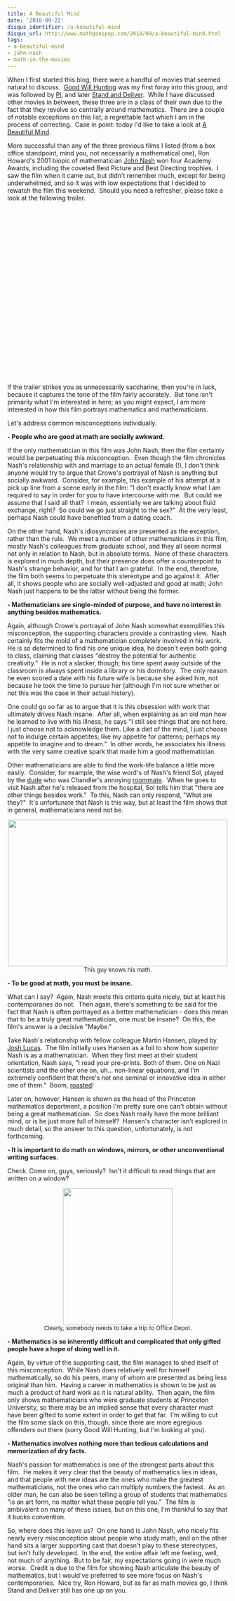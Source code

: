 ```yaml
---
title: A Beautiful Mind
date: '2010-09-22'
disqus_identifier: /a-beautiful-mind
disqus_url: http://www.mathgoespop.com/2010/09/a-beautiful-mind.html
tags:
- a-beautiful-mind
- john-nash
- math-in-the-movies
---
```

When I first started this blog, there were a handful of movies that seemed natural to discuss.  <a href="http://www.mathgoespop.com/2008/08/math-in-the-movies-good-will-hunting.html">Good Will Hunting</a> was my first foray into this group, and was followed by <a href="http://www.mathgoespop.com/2008/12/math-in-the-movies-pi.html">Pi</a>, and later <a href="http://www.mathgoespop.com/2009/03/math-in-the-movies-stand-and-deliver.html">Stand and Deliver</a>.  While I have discussed other movies in between, these three are in a class of their own due to the fact that they revolve so centrally around mathematics.  There are a couple of notable exceptions on this list, a regrettable fact which I am in the process of correcting.  Case in point: today I'd like to take a look at <a href="http://en.wikipedia.org/wiki/A_Beautiful_Mind_%28film%29">A Beautiful Mind</a>.

<p>More successful than any of the three previous films I listed (from a box office standpoint, mind you, not necessarily a mathematical one), Ron Howard's 2001 biopic of mathematician <a href="http://en.wikipedia.org/wiki/John_Forbes_Nash,_Jr.">John Nash</a> won four Academy Awards, including the coveted Best Picture and Best Directing trophies.  I saw the film when it came out, but didn't remember much, except for being underwhelmed, and so it was with low expectations that I decided to rewatch the film this weekend.  Should you need a refresher, please take a look at the following trailer.</p>
<p style="text-align: center;"><object classid="clsid:d27cdb6e-ae6d-11cf-96b8-444553540000" width="480" height="385" codebase="http://download.macromedia.com/pub/shockwave/cabs/flash/swflash.cab#version=6,0,40,0"><param name="allowFullScreen" value="true" /><param name="allowscriptaccess" value="always" /><param name="src" value="http://www.youtube.com/v/aS_d0Ayjw4o?fs=1&amp;hl=en_US" /><param name="allowfullscreen" value="true" /><embed type="application/x-shockwave-flash" width="480" height="385" src="http://www.youtube.com/v/aS_d0Ayjw4o?fs=1&amp;hl=en_US" allowscriptaccess="always" allowfullscreen="true"> </embed></object>

<p>If the trailer strikes you as unnecessarily saccharine, then you're in luck, because it captures the tone of the film fairly accurately.  But tone isn't primarily what I'm interested in here; as you might expect, I am more interested in how this film portrays mathematics and mathematicians.</p>
<p>Let's address common misconceptions individually.</p>
<p><strong>- People who are good at math are socially awkward.</strong></p>
<p>If the only mathematician in this film was John Nash, then the film certainly would be perpetuating this misconception.  Even though the film chronicles Nash's relationship with and marriage to an actual female (!), I don't think anyone would try to argue that Crowe's portrayal of Nash is anything but socially awkward.  Consider, for example, this example of his attempt at a pick up line from a scene early in the film: "I don't exactly know what I am required to say in order for you to have  intercourse with me.  But could we assume that I said all that?  I mean,  essentially we are talking about fluid exchange, right?  So could we go  just straight to the sex?"  At the very least, perhaps Nash could have benefited from a dating coach.</p>
<p>On the other hand, Nash's idiosyncrasies are presented as the exception, rather than the rule.  We meet a number of other mathematicians in this film, mostly Nash's colleagues from graduate school, and they all seem normal not only in relation to Nash, but in absolute terms.  None of these characters is explored in much depth, but their presence does offer a counterpoint to Nash's strange behavior, and for that I am grateful.  In the end, therefore, the film both seems to perpetuate this stereotype and go against it.  After all, it shows people who are socially well-adjusted and good at math; John Nash just happens to be the latter without being the former.</p>
<p><strong>- Mathematicians are single-minded of purpose, and have no interest in anything besides mathematics.</strong></p>
<p>Again, although Crowe's portrayal of John Nash somewhat exemplifies this misconception, the supporting characters provide a contrasting view.  Nash certainly fits the mold of a mathematician completely involved in his work.  He is so determined to find his one unique idea, he doesn't even both going to class, claiming that classes "destroy the potential for authentic creativity."  He is not a slacker, though; his time spent away outside of the classroom is always spent inside a library or his dormitory.  The only reason he even scored a date with his future wife is because she asked him, not because he took the time to pursue her (although I'm not sure whether or not this was the case in their actual history).</p>
<p>One could go so far as to argue that it is this obsession with work that ultimately drives Nash insane.  After all, when explaining as an old man how he learned to live with his illness, he says "I still see things that are not here. I just choose not to acknowledge  them. Like a diet of the mind, I just choose not to indulge certain  appetites; like my appetite for patterns; perhaps my appetite to imagine  and to dream."  In other words, he associates his illness with the very same creative spark that made him a good mathematician.</p>
<p>Other mathematicians are able to find the work-life balance a little more easily.  Consider, for example, the wise word's of Nash's friend Sol, played by the <a href="http://www.imdb.com/name/nm0004965/">dude</a> who was Chandler's annoying <a href="http://friends.wikia.com/wiki/Eddie_Menuek">roommate</a>.  When he goes to visit Nash after he's released from the hospital, Sol tells him that "there are other things besides work."  To this, Nash can only respond, "What are they?"  It's unfortunate that Nash is this way, but at least the film shows that in general, mathematicians need not be.</p>
<p style="text-align:center;font-size:small;"><a href="http://images4.wikia.nocookie.net/__cb20081108064839/friends/images/a/a7/EddieMenuek.jpg"><img src="http://images4.wikia.nocookie.net/__cb20081108064839/friends/images/a/a7/EddieMenuek.jpg" alt="" width="500" height="333" /></a><br>This guy knows his math.</p>
<p><strong>- To be good at math, you must be insane.</strong></p>
<p>What can I say?  Again, Nash meets this criteria quite nicely, but at least his contemporaries do not.  Then again, there's something to be said for the fact that Nash is often portrayed as a better mathematician - does this mean that to be a truly great mathematician, one must be insane?  On this, the film's answer is a decisive "Maybe."</p>
<p>Take Nash's relationship with fellow colleague Martin Hansen, played by <a href="http://www.imdb.com/name/nm0524197/">Josh Lucas</a>.  The film initially uses Hansen as a foil to show how superior Nash is as a mathematician.  When they first meet at their student orientation, Nash says, "I read your pre-prints. Both of them. One on Nazi scientists and the  other one on, uh... non-linear equations, and I'm extremely confident  that there's not one seminal or innovative idea in either one of them."  Boom, <a href="http://www.urbandictionary.com/define.php?term=Boom%20Roasted">roasted</a>!</p>
<p>Later on, however, Hansen is shown as the head of the Princeton mathematics department, a position I'm pretty sure one can't obtain without being a great mathematician.  So does Nash really have the more brilliant mind, or is he just more full of himself?  Hansen's character isn't explored in much detail, so the answer to this question, unfortunately, is not forthcoming.</p>
<p><strong>- It is important to do math on windows, mirrors, or other unconventional writing surfaces.</strong></p>
<p>Check.<strong> </strong>Come on, guys, seriously?  Isn't it difficult to read things that are written on a window?</p>
<p style="text-align:center;font-size:small;"><a href="http://www.mathgoespop.com/images/2010/09/bmwindow.jpg"><img class="size-full wp-image-843" title="bmwindow" src="http://www.mathgoespop.com/images/2010/09/bmwindow.jpg" alt="" width="250" height="310" /></a><br>Clearly, somebody needs to take a trip to Office Depot.</p>
<p><strong>- Mathematics is so inherently difficult and complicated that only gifted people have a hope of doing well in it.</strong></p>
<p>Again, by virtue of the supporting cast, the film manages to shed itself of this misconception.  While Nash does relatively well for himself mathematically, so do his peers, many of whom are presented as being less original than him.  Having a career in mathematics is shown to be just as much a product of hard work as it is natural ability.  Then again, the film only shows mathematicians who were graduate students at Princeton University, so there may be an implied sense that every character must have been gifted to some extent in order to get that far.  I'm willing to cut the film some slack on this, though, since there are more egregious offenders out there (sorry Good Will Hunting, but I'm looking at you).</p>
<p><strong>- Mathematics involves nothing more than tedious calculations and memorization of dry facts.</strong></p>
<p>Nash's passion for mathematics is one of the strongest parts about this film.  He makes it very clear that the beauty of mathematics lies in ideas, and that people with new ideas are the ones who make the greatest mathematicians, not the ones who can multiply numbers the fastest.  As an older man, he can also be seen telling a group of students that mathematics "is an art form, no matter what these people tell you."  The film is ambivalent on many of these issues, but on this one, I'm thankful to say that it bucks convention.</p>
<p>So, where does this leave us?  On one hand is John Nash, who nicely fits nearly every misconception about people who study math, and on the other hand sits a larger supporting cast that doesn't play to these stereotypes, but isn't fully developed.  In the end, the entire affair left me feeling, well, not much of anything.  But to be fair, my expectations going in were much worse.  Credit is due to the film for showing Nash articulate the beauty of mathematics, but I would've preferred to see more focus on Nash's contemporaries.  Nice try, Ron Howard, but as far as math movies go, I think Stand and Deliver still has one up on you.</p>
